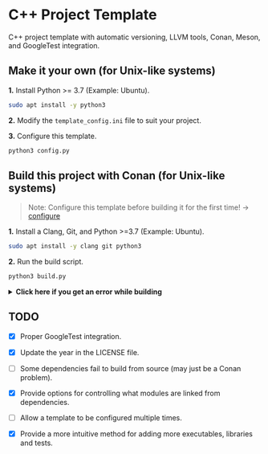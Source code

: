 # **C++ Project Template**

C++ project template with automatic versioning, LLVM tools, Conan, Meson, and GoogleTest integration.

## **Make it your own (for Unix-like systems)**

**1.** Install Python >= 3.7 (Example: Ubuntu).

```bash
sudo apt install -y python3
```

**2.** Modify the `template_config.ini` file to suit your project.

**3.** Configure this template.

```bash
python3 config.py
```

## **Build this project with Conan (for Unix-like systems)**

> Note: Configure this template before building it for the first time! -> [configure](#make-it-your-own-for-unix-like-systems)

**1.** Install a Clang, Git, and Python >=3.7 (Example: Ubuntu).

```bash
sudo apt install -y clang git python3
```

**2.** Run the build script.

```bash
python3 build.py
```

<details>
<summary> <strong>Click here if you get an error while building</strong> </summary>

#### Failed to build dependency from source

```
CMake Error at /usr/local/share/cmake-3.26/Modules/CmakeTestCXXCompiler.cmake:60 (message):
  The C++ compiler

    "/usr/bin/c++"

  is not able to compile a simple test program.
```

<details>
<summary> <strong>Click here if this is your error</strong> </summary>

A dependency likely passed invalid compiler flags. Try using a different compiler.

**1.** Clear the Conan cache.

```bash
python3 clear_cache.py
```

**2.** Remove generated build files.

```bash
python3 clean.py
```

**3.** Set a different compiler for CMake to use (Example: bash).

- For Clang:

```bash
export CC=clang
export CXX=clang++
```

- For GCC:

```bash
export CC=gcc
export CXX=g++
```

**4.** Rerun the build script.

```bash
python3 build.py
```

</details>

#### Conan related error

See the official [Conan FAQ](https://docs.conan.io/2/knowledge/faq.html) for help with common errors.

</details>

## **TODO**

- [X] Proper GoogleTest integration.
- [X] Update the year in the LICENSE file.
- [ ] Some dependencies fail to build from source (may just be a Conan problem).
- [X] Provide options for controlling what modules are linked from dependencies.
- [ ] Allow a template to be configured multiple times.
- [X] Provide a more intuitive method for adding more executables, libraries and tests.

